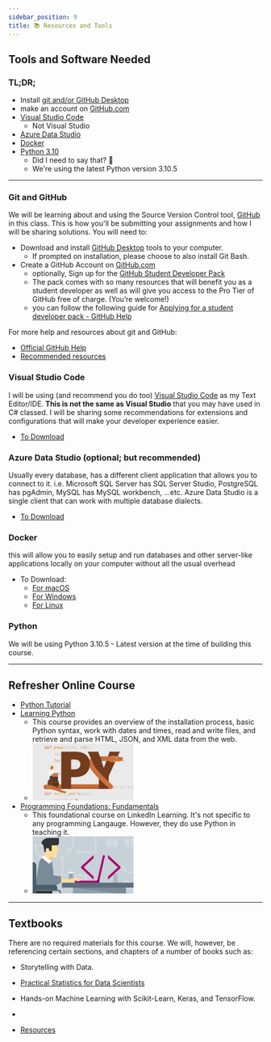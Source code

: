 ```yaml
---
sidebar_position: 9
title: 📚 Resources and Tools
---
```


## Tools and Software Needed
### TL;DR;
- Install [git and/or GitHub Desktop](#git-and-github)
- make an account on [GitHub.com](//github.com)
- [Visual Studio Code](#visual-studio-code)
  - Not Visual Studio
- [Azure Data Studio](#azure-data-studio-optional-but-recommended)
- [Docker](#docker)
- [Python 3.10](#python)
  - Did I need to say that? 🤔
  - We're using the latest Python version 3.10.5

-------------
### Git and GitHub
We will be learning about and using the Source Version Control tool, [GitHub](https://github.com) in this class. This is how you'll be submitting your assignments and how I will be sharing solutions. You will need to:
* Download and install [GitHub Desktop](https://desktop.github.com/) tools to your computer.
  * If prompted on installation, please choose to also install Git Bash.
* Create a GitHub Account on [GitHub.com](https://github.com/)
  * optionally, Sign up for the [GitHub Student Developer Pack](https://education.github.com/pack)
  * The pack comes with so many resources that will benefit you as a student developer as well as will give you access to the Pro Tier of GitHub free of charge. (You’re welcome!)
  * you can follow the following guide for [Applying for a student developer pack - GitHub Help](https://help.github.com/en/articles/applying-for-a-student-developer-pack)

For more help and resources about git and GitHub:
  * [Official GitHub Help](https://help.github.com/)
  * [Recommended resources](http://hackerhours.org/resources.html#github)

### Visual Studio Code
I will be using (and recommend you do too) [Visual Studio Code](https://code.visualstudio.com/download) as my Text Editor/IDE. **This is not the same as Visual Studio** that you may have used in C# classed. I will be sharing some recommendations for extensions and configurations that will make your developer experience easier.
- [To Download](https://code.visualstudio.com/download)
### Azure Data Studio (optional; but recommended)
Usually every database, has a different client application that allows you to connect to it. i.e. Microsoft SQL Server has SQL Server Studio, PostgreSQL has pgAdmin, MySQL has MySQL workbench, ...etc.
Azure Data Studio is a single client that can work with multiple database dialects.
- [To Download](https://docs.microsoft.com/en-us/sql/azure-data-studio/download-azure-data-studio?view=sql-server-ver16#download-azure-data-studio)

### Docker
this will allow you to easily setup and run databases and other server-like applications locally on your computer without all the usual overhead
- To Download:
  - [For macOS](https://docs.docker.com/desktop/install/mac-install/)
  - [For Windows](https://docs.docker.com/desktop/install/windows-install/)
  - [For Linux](https://docs.docker.com/desktop/install/linux-install/)

### Python
We will be using Python 3.10.5 - Latest version at the time of building this course.

---------------
## Refresher Online Course
* [Python Tutorial](https://docs.python.org/3/tutorial/)
* [Learning Python](https://www.linkedin.com/learning/learning-python-14393370)
    * This course provides an overview of the installation process, basic Python syntax, work with dates and times, read and write files, and retrieve and parse HTML, JSON, and XML data from the web.
    * [<img alt="Programming Foundation Linkedin Learning Course Cover" src="/img/syllabus/resources/LiL-learning-python.jpg" width="200" />](https://www.linkedin.com/learning/learning-python-14393370)
* [Programming Foundations: Fundamentals](https://www.linkedin.com/learning/programming-foundations-fundamentals-3)
    * This foundational course on LinkedIn Learning. It's not specific to any programming Langauge. However, they do use Python in teaching it.
    * [<img alt="Programming Foundation Linkedin Learning Course Cover" src="/img/syllabus/resources/LiL-fundamentals.jpg" width="200" />](https://www.linkedin.com/learning/programming-foundations-fundamentals-3)

---------------
## Textbooks
There are no required materials for this course. We will, however, be referencing certain sections, and chapters of a number of books such as:
- Storytelling with Data.
- [Practical Statistics for Data Scientists](http://uclid.uc.edu/record=b8346984~S39)
- Hands-on Machine Learning with Scikit-Learn, Keras, and TensorFlow.
- 

- [Resources](/guides/resources)
